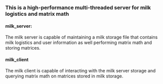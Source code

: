 ### This is a high-performance multi-threaded server for milk logistics and matrix math

#### milk_server:
The milk server is capable of maintaining a milk storage file that contains milk logistics and user information as well performing matrix math and storing matrices.

#### milk_client
The milk client is capable of interacting with the milk server storage and querying matrix math on matrices stored in milk storage.
